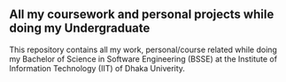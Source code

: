 ## All my coursework and personal projects while doing my Undergraduate
This repository contains all my work, personal/course related while doing my Bachelor of Science in Software Engineering (BSSE) at the Institute of Information Technology (IIT) of Dhaka Univerity.
